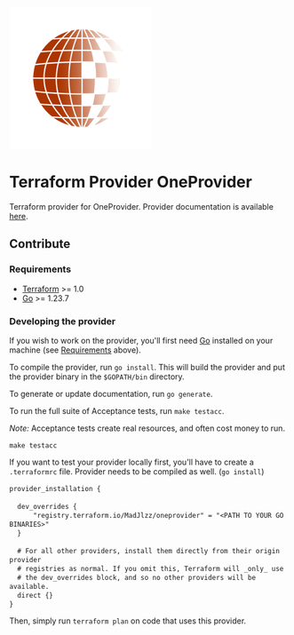 ![](./assets/logo.png)

# Terraform Provider OneProvider

Terraform provider for OneProvider. Provider documentation is available [here](https://registry.terraform.io/providers/MadJlzz/oneprovider/latest).

## Contribute

### Requirements

- [Terraform](https://developer.hashicorp.com/terraform/downloads) >= 1.0
- [Go](https://golang.org/doc/install) >= 1.23.7

### Developing the provider

If you wish to work on the provider, you'll first need [Go](http://www.golang.org) installed on your machine (see [Requirements](#requirements) above).

To compile the provider, run `go install`. This will build the provider and put the provider binary in the `$GOPATH/bin` directory.

To generate or update documentation, run `go generate`.

To run the full suite of Acceptance tests, run `make testacc`.

*Note:* Acceptance tests create real resources, and often cost money to run.

```shell
make testacc
```

If you want to test your provider locally first, you'll have to create a `.terraformrc` file. Provider needs to be
compiled as well. (`go install`)
```text
provider_installation {

  dev_overrides {
      "registry.terraform.io/MadJlzz/oneprovider" = "<PATH TO YOUR GO BINARIES>"
  }

  # For all other providers, install them directly from their origin provider
  # registries as normal. If you omit this, Terraform will _only_ use
  # the dev_overrides block, and so no other providers will be available.
  direct {}
}
```

Then, simply run `terraform plan` on code that uses this provider.
